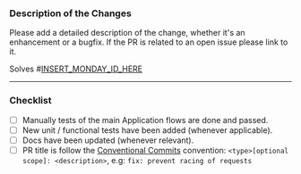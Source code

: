 ### Description of the Changes

Please add a detailed description of the change, whether it's an enhancement or a bugfix.
If the PR is related to an open issue please link to it.

Solves #[INSERT_MONDAY_ID_HERE](INSERT_MONDAY_URL_HERE)

---

### Checklist

- [ ] Manually tests of the main Application flows are done and passed.
- [ ] New unit / functional tests have been added (whenever applicable).
- [ ] Docs have been updated (whenever relevant).
- [ ] PR title is follow the [Conventional Commits](https://www.conventionalcommits.org/) convention: `<type>[optional scope]: <description>`, e.g: `fix: prevent racing of requests`
